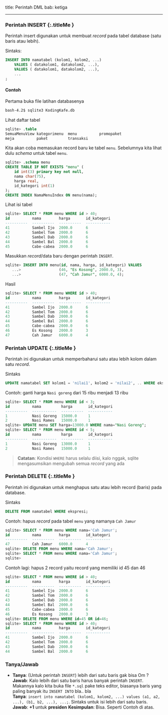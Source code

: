 title: Perintah DML
bab: ketiga

---


### <i class="fa fa-code"></i> Perintah INSERT {:.titleMe }

Perintah insert digunakan untuk membuat _record_ pada tabel database (satu baris atau lebih).

Sintaks: 
```sql
INSERT INTO namatabel (kolom1, kolom2, ...) 
	VALUES ( datakolom1, datakolom2, ...),
	VALUES ( datakolom1, datakolom2, ...),
	...
;
```

#### Contoh

Pertama buka file latihan databasenya
```bash
bash-4.2$ sqlite3 KodingKafe.db
```

Lihat daftar tabel
```sql
sqlite> .table
SemuaMenuView kategorimenu  menu          promopaket  
meja          paket         transaksi
```

Kita akan coba memasukan record baru ke tabel `menu`. 
Sebelumnya kita lihat dulu _schema_ untuk tabel `menu`.
```sql
sqlite> .schema menu
CREATE TABLE IF NOT EXISTS "menu" (
	id int(3) primary key not null,
	nama char(75),
	harga real,
	id_kategori int(1)
);
CREATE INDEX NamaMenuIndex ON menu(nama);
```

Lihat isi tabel
```sql
sqlite> SELECT * FROM menu WHERE id > 40;
id          nama        harga       id_kategori
----------  ----------  ----------  -----------
41          Sambel Ijo  2000.0      6          
42          Sambel Tom  2000.0      6          
43          Sambel Dab  2000.0      6          
44          Sambel Bal  2000.0      6          
45          Cabe-cabea  2000.0      6
```

Masukkan _record_/data baru dengan perintah `INSERT`.
```sql
sqlite> INSERT INTO menu(id, nama, harga, id_kategori) VALUES
   ...>                 (46, "Es Kosong", 2000.0, 3),
   ...>                 (47, "Cah Jamur", 6000.0, 4);
```

Hasil
```sql
sqlite> SELECT * FROM menu WHERE id > 40;
id          nama        harga       id_kategori
----------  ----------  ----------  -----------
41          Sambel Ijo  2000.0      6          
42          Sambel Tom  2000.0      6          
43          Sambel Dab  2000.0      6          
44          Sambel Bal  2000.0      6          
45          Cabe-cabea  2000.0      6          
46          Es Kosong   2000.0      3          
47          Cah Jamur   6000.0      4
```

### <i class="fa fa-code"></i> Perintah UPDATE {:.titleMe }

Perintah ini digunakan untuk memperbaharui satu atau lebih kolom dalam satu _record_.

Sintaks
```sql
UPDATE namatabel SET kolom1 = 'nilai1', kolom2 = 'nilai2', .. WHERE ekspresi;
```

Contoh: ganti harga `Nasi goreng` dari 15 ribu menjadi 13 ribu
```sql
sqlite> SELECT * FROM menu WHERE id < 3;
id          nama         harga       id_kategori
----------  -----------  ----------  -----------
1           Nasi Goreng  15000.0     1          
2           Nasi Rames   15000.0     1          
sqlite> UPDATE menu SET harga=13000.0 WHERE nama="Nasi Goreng";
sqlite> SELECT * FROM menu WHERE id < 5;
id          nama         harga       id_kategori
----------  -----------  ----------  -----------
1           Nasi Goreng  13000.0     1          
2           Nasi Rames   15000.0     1 
```

> __Catatan__: Kondisi `WHERE` harus selalu diisi, kalo nggak, sqlite mengasumsikan mengubah semua _record_ yang ada

### <i class="fa fa-code"></i> Perintah DELETE {:.titleMe }

Perintah ini digunakan untuk menghapus satu atau lebih record (baris) pada database.

Sintaks
```sql
DELETE FROM namatabel WHERE ekspresi;
```

Contoh: hapus _record_ pada tabel `menu` yang namanya `Cah Jamur`
```sql
sqlite> SELECT * FROM menu WHERE nama='Cah Jamur';
id          nama        harga       id_kategori
----------  ----------  ----------  -----------
47          Cah Jamur   6000.0      4          
sqlite> DELETE FROM menu WHERE nama='Cah Jamur';
sqlite> SELECT * FROM menu WHERE nama='Cah Jamur';
sqlite> 
```

Contoh lagi: hapus 2 record yaitu record yang memiliki id 45 dan 46
```sql
sqlite> SELECT * FROM menu WHERE id > 40;
id          nama        harga       id_kategori
----------  ----------  ----------  -----------
41          Sambel Ijo  2000.0      6          
42          Sambel Tom  2000.0      6          
43          Sambel Dab  2000.0      6          
44          Sambel Bal  2000.0      6          
45          Cabe-cabea  2000.0      6          
46          Es Kosong   2000.0      3          
sqlite> DELETE FROM menu WHERE id=45 OR id=46;
sqlite> SELECT * FROM menu WHERE id > 40;
id          nama        harga       id_kategori
----------  ----------  ----------  -----------
41          Sambel Ijo  2000.0      6          
42          Sambel Tom  2000.0      6          
43          Sambel Dab  2000.0      6          
44          Sambel Bal  2000.0      6
```


### Tanya/Jawab

- __Tanya__: (Untuk perintah `INSERT`) lebih dari satu baris gak bisa Om ?<br/>
  __Jawab__: Kalo lebih dari satu baris harus banyak perintah `INSERT`. Makannya kalo kita buka file `*.sql` pake teks editor, biasanya baris yang paling banyak itu `INSERT INTO` bla.. bla<br/>
  __Tanya__: `insert into namatabel (kolom1, kolom2, ...) values (a1, a2, ...), (b1, b2, ...), ...;`. Sintaks untuk isi lebih dari satu baris.<br/>
  __Jawab__: __+1__ untuk __presiden__
  __Kesimpulan__: Bisa. Seperti Contoh di atas.

